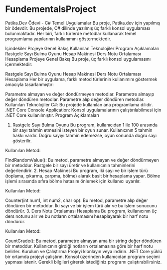 # FundementalsProject

Patika.Dev Ödevi - C# Temel Uygulamalar
Bu proje, Patika.dev için yapılmış bir ödevdir. Bu projede, C# dilinde yazılmış üç farklı konsol uygulaması bulunmaktadır. Her biri, farklı türlerde metodlar kullanarak temel programlama yapılarının kullanımını göstermektedir.

İçindekiler
Projeye Genel Bakış
Kullanılan Teknolojiler
Program Açıklamaları
Rastgele Sayı Bulma Oyunu
Hesap Makinesi
Ders Notu Ortalaması Hesaplama
Projeye Genel Bakış
Bu proje, üç farklı konsol uygulamasını içermektedir:

Rastgele Sayı Bulma Oyunu
Hesap Makinesi
Ders Notu Ortalaması Hesaplama
Her bir uygulama, farklı metod türlerinin kullanımını göstermek amacıyla tasarlanmıştır:

Parametre almayan ve değer döndürmeyen metodlar.
Parametre almayıp değer döndüren metodlar.
Parametre alıp değer döndüren metodlar.
Kullanılan Teknolojiler
C#: Bu projede kullanılan ana programlama dilidir.
.NET Core Console Application: Konsol uygulamalarının çalıştırılabilmesi için .NET Core kullanılmıştır.
Program Açıklamaları
1. Rastgele Sayı Bulma Oyunu
Bu program, kullanıcıdan 1 ile 100 arasında bir sayı tahmin etmesini isteyen bir oyun sunar. Kullanıcının 5 tahmin hakkı vardır. Doğru sayıyı tahmin edemezse, oyun sonunda doğru sayı gösterilir.

Kullanılan Metod:

FindRandomValue(): Bu metod, parametre almayan ve değer döndürmeyen bir metoddur. Rastgele bir sayı üretir ve kullanıcının tahminlerini değerlendirir.
2. Hesap Makinesi
Bu program, iki sayı ve bir işlem türü (toplama, çıkarma, çarpma, bölme) alarak basit bir hesaplama yapar. Bölme işlemi sırasında sıfıra bölme hatasını önlemek için kullanıcı uyarılır.

Kullanılan Metod:

Counter(int num1, int num2, char op): Bu metod, parametre alıp değer döndüren bir metoddur. İki sayı ve bir işlem türü alır ve bu işlem sonucunu döndürür.
3. Ders Notu Ortalaması Hesaplama
Bu program, kullanıcının üç ders notunu alır ve bu notların ortalamasını hesaplayarak bir harf notu döndürür.

Kullanılan Metod:

CountGrade(): Bu metod, parametre almayan ama bir string değer döndüren bir metoddur. Kullanıcının girdiği notların ortalamasına göre bir harf notu belirler.
Kurulum ve Çalıştırma
Projeyi klonlayın veya indirin.
.NET Core yüklü bir ortamda projeyi çalıştırın.
Konsol üzerinden kullanıcıdan program seçimi yapması istenir. Gerekli bilgileri girerek istediğiniz programı çalıştırabilirsiniz.

